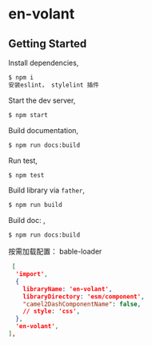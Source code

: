 # en-volant

## Getting Started

Install dependencies,

```bash
$ npm i
安装eslint， stylelint 插件
```

Start the dev server,

```bash
$ npm start
```

Build documentation,

```bash
$ npm run docs:build
```

Run test,

```bash
$ npm test
```

Build library via `father`,

```bash
$ npm run build
```

Build doc: ,

```bash
$ npm run docs:build
```

按需加载配置： bable-loader

```JSON
 [
  'import',
  {
    libraryName: 'en-volant',
    libraryDirectory: 'esm/component',
    "camel2DashComponentName": false,
    // style: 'css',
  },
  'en-volant',
],
```
